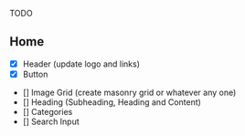 TODO

## Home

- [x] Header (update logo and links)
- [x] Button
- [] Image Grid (create masonry grid or whatever any one)
- [] Heading (Subheading, Heading and Content)
- [] Categories
- [] Search Input